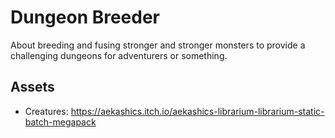 # Dungeon Breeder

About breeding and fusing stronger and stronger monsters to provide a challenging dungeons for adventurers or something.

## Assets

- Creatures: https://aekashics.itch.io/aekashics-librarium-librarium-static-batch-megapack